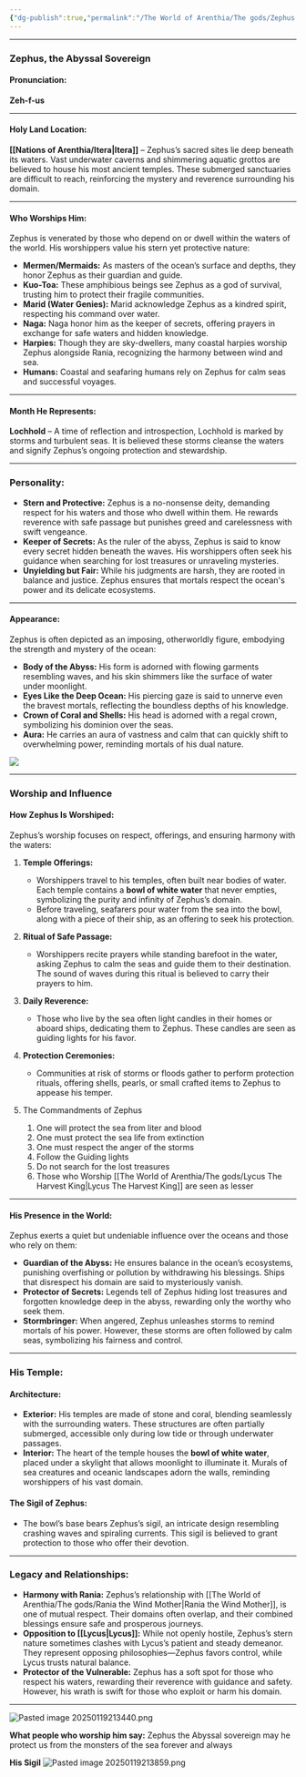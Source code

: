 ```yaml
---
{"dg-publish":true,"permalink":"/The World of Arenthia/The gods/Zephus The Abyssal Sovereign/","tags":["Diety","Water"]}
---
```



---

### **Zephus, the Abyssal Sovereign**

#### **Pronunciation:**

**Zeh-f-us**

---

#### **Holy Land Location:**

**[[Nations of Arenthia/Itera\|Itera]]** – Zephus’s sacred sites lie deep beneath its waters. Vast underwater caverns and shimmering aquatic grottos are believed to house his most ancient temples. These submerged sanctuaries are difficult to reach, reinforcing the mystery and reverence surrounding his domain.

---

#### **Who Worships Him:**

Zephus is venerated by those who depend on or dwell within the waters of the world. His worshippers value his stern yet protective nature:

- **Mermen/Mermaids:** As masters of the ocean’s surface and depths, they honor Zephus as their guardian and guide.
- **Kuo-Toa:** These amphibious beings see Zephus as a god of survival, trusting him to protect their fragile communities.
- **Marid (Water Genies):** Marid acknowledge Zephus as a kindred spirit, respecting his command over water.
- **Naga:** Naga honor him as the keeper of secrets, offering prayers in exchange for safe waters and hidden knowledge.
- **Harpies:** Though they are sky-dwellers, many coastal harpies worship Zephus alongside Rania, recognizing the harmony between wind and sea.
- **Humans:** Coastal and seafaring humans rely on Zephus for calm seas and successful voyages.

---

#### **Month He Represents:**

**Lochhold** – A time of reflection and introspection, Lochhold is marked by storms and turbulent seas. It is believed these storms cleanse the waters and signify Zephus’s ongoing protection and stewardship.

---

### **Personality:**

- **Stern and Protective:** Zephus is a no-nonsense deity, demanding respect for his waters and those who dwell within them. He rewards reverence with safe passage but punishes greed and carelessness with swift vengeance.
- **Keeper of Secrets:** As the ruler of the abyss, Zephus is said to know every secret hidden beneath the waves. His worshippers often seek his guidance when searching for lost treasures or unraveling mysteries.
- **Unyielding but Fair:** While his judgments are harsh, they are rooted in balance and justice. Zephus ensures that mortals respect the ocean's power and its delicate ecosystems.

---

#### **Appearance:**

Zephus is often depicted as an imposing, otherworldly figure, embodying the strength and mystery of the ocean:

- **Body of the Abyss:** His form is adorned with flowing garments resembling waves, and his skin shimmers like the surface of water under moonlight.
- **Eyes Like the Deep Ocean:** His piercing gaze is said to unnerve even the bravest mortals, reflecting the boundless depths of his knowledge.
- **Crown of Coral and Shells:** His head is adorned with a regal crown, symbolizing his dominion over the seas.
- **Aura:** He carries an aura of vastness and calm that can quickly shift to overwhelming power, reminding mortals of his dual nature.

![](https://i.pinimg.com/736x/79/17/b1/7917b15af9aa2ba563b7a5b3ee92c28e.jpg)

---

### **Worship and Influence**

#### **How Zephus Is Worshiped:**

Zephus’s worship focuses on respect, offerings, and ensuring harmony with the waters:

1. **Temple Offerings:**
    
    - Worshippers travel to his temples, often built near bodies of water. Each temple contains a **bowl of white water** that never empties, symbolizing the purity and infinity of Zephus’s domain.
    - Before traveling, seafarers pour water from the sea into the bowl, along with a piece of their ship, as an offering to seek his protection.
2. **Ritual of Safe Passage:**
    
    - Worshippers recite prayers while standing barefoot in the water, asking Zephus to calm the seas and guide them to their destination. The sound of waves during this ritual is believed to carry their prayers to him.
3. **Daily Reverence:**
    
    - Those who live by the sea often light candles in their homes or aboard ships, dedicating them to Zephus. These candles are seen as guiding lights for his favor.
4. **Protection Ceremonies:**
    
    - Communities at risk of storms or floods gather to perform protection rituals, offering shells, pearls, or small crafted items to Zephus to appease his temper.
5. The Commandments of Zephus
	1. One will protect the sea from liter and blood
	2. One must protect the sea life from extinction
	3. One must respect the anger of the storms
	4.  Follow the Guiding lights
	5. Do not search for the lost treasures
	6. Those who Worship [[The World of Arenthia/The gods/Lycus The Harvest King\|Lycus The Harvest King]] are seen as lesser

---

#### **His Presence in the World:**

Zephus exerts a quiet but undeniable influence over the oceans and those who rely on them:

- **Guardian of the Abyss:** He ensures balance in the ocean’s ecosystems, punishing overfishing or pollution by withdrawing his blessings. Ships that disrespect his domain are said to mysteriously vanish.
- **Protector of Secrets:** Legends tell of Zephus hiding lost treasures and forgotten knowledge deep in the abyss, rewarding only the worthy who seek them.
- **Stormbringer:** When angered, Zephus unleashes storms to remind mortals of his power. However, these storms are often followed by calm seas, symbolizing his fairness and control.

---

### **His Temple:**

#### **Architecture:**

- **Exterior:** His temples are made of stone and coral, blending seamlessly with the surrounding waters. These structures are often partially submerged, accessible only during low tide or through underwater passages.
- **Interior:** The heart of the temple houses the **bowl of white water**, placed under a skylight that allows moonlight to illuminate it. Murals of sea creatures and oceanic landscapes adorn the walls, reminding worshippers of his vast domain.

#### **The Sigil of Zephus:**

- The bowl’s base bears Zephus’s sigil, an intricate design resembling crashing waves and spiraling currents. This sigil is believed to grant protection to those who offer their devotion.

---

### **Legacy and Relationships:**

- **Harmony with Rania:** Zephus’s relationship with [[The World of Arenthia/The gods/Rania the Wind Mother\|Rania the Wind Mother]], is one of mutual respect. Their domains often overlap, and their combined blessings ensure safe and prosperous journeys.
- **Opposition to [[Lycus\|Lycus]]:** While not openly hostile, Zephus’s stern nature sometimes clashes with Lycus’s patient and steady demeanor. They represent opposing philosophies—Zephus favors control, while Lycus trusts natural balance.
- **Protector of the Vulnerable:** Zephus has a soft spot for those who respect his waters, rewarding their reverence with guidance and safety. However, his wrath is swift for those who exploit or harm his domain.

---
![Pasted image 20250119213440.png](/img/user/Images/Pasted%20image%2020250119213440.png)

**What people who worship him say:** Zephus the Abyssal sovereign may he protect us from the monsters of the sea forever and always

**His Sigil**
![Pasted image 20250119213859.png](/img/user/Images/Pasted%20image%2020250119213859.png)